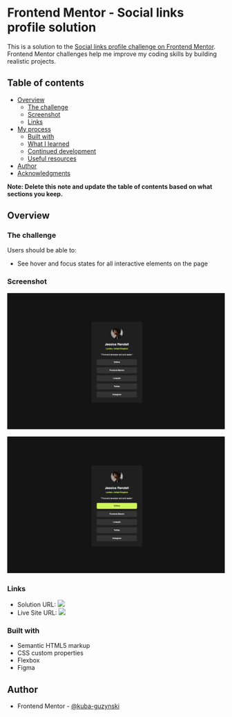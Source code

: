# Frontend Mentor - Social links profile solution

This is a solution to the [Social links profile challenge on Frontend Mentor](https://www.frontendmentor.io/challenges/social-links-profile-UG32l9m6dQ). Frontend Mentor challenges help me improve my coding skills by building realistic projects. 

## Table of contents

- [Overview](#overview)
  - [The challenge](#the-challenge)
  - [Screenshot](#screenshot)
  - [Links](#links)
- [My process](#my-process)
  - [Built with](#built-with)
  - [What I learned](#what-i-learned)
  - [Continued development](#continued-development)
  - [Useful resources](#useful-resources)
- [Author](#author)
- [Acknowledgments](#acknowledgments)

**Note: Delete this note and update the table of contents based on what sections you keep.**

## Overview

### The challenge

Users should be able to:

- See hover and focus states for all interactive elements on the page

### Screenshot

![](./screenshot1.jpg)

![](./screenshot2.jpg)

### Links

- Solution URL: ![](https://github.com/kuba-guzynski/social-links-profile-FrontendMentorProject)
- Live Site URL: ![](https://kuba-guzynski.github.io/social-links-profile-FrontendMentorProject/)

### Built with

- Semantic HTML5 markup
- CSS custom properties
- Flexbox
- Figma


## Author

- Frontend Mentor - [@kuba-guzynski](https://www.frontendmentor.io/profile/kuba-guzynski)

